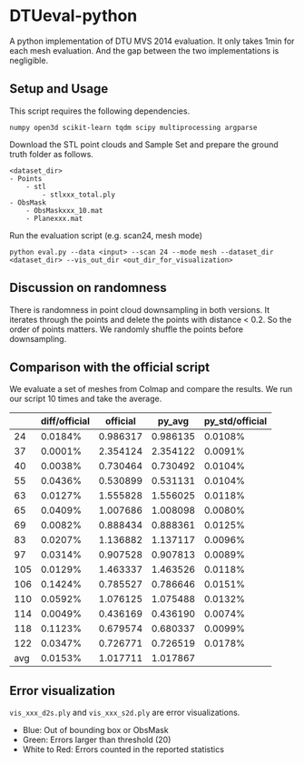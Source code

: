# DTUeval-python

A python implementation of DTU MVS 2014 evaluation. It only takes 1min for each mesh evaluation. And the gap between the two implementations is negligible. 

## Setup and Usage

This script requires the following dependencies.

```
numpy open3d scikit-learn tqdm scipy multiprocessing argparse
```

Download the STL point clouds and Sample Set and prepare the ground truth folder as follows.

```
<dataset_dir>
- Points
    - stl
        - stlxxx_total.ply
- ObsMask
    - ObsMaskxxx_10.mat
    - Planexxx.mat
```

Run the evaluation script (e.g. scan24, mesh mode)
```
python eval.py --data <input> --scan 24 --mode mesh --dataset_dir <dataset_dir> --vis_out_dir <out_dir_for_visualization>
```

## Discussion on randomness
There is randomness in point cloud downsampling in both versions. It iterates through the points and delete the points with distance < 0.2. So the order of points matters. We randomly shuffle the points before downsampling. 

## Comparison with the official script
We evaluate a set of meshes from Colmap and compare the results. We run our script 10 times and take the average. 

|     | diff/official | official | py_avg   | py_std/official |
|-----|---------------|----------|----------|-----------------|
| 24  | 0.0184%       | 0.986317 | 0.986135 | 0.0108%         |
| 37  | 0.0001%       | 2.354124 | 2.354122 | 0.0091%         |
| 40  | 0.0038%       | 0.730464 | 0.730492 | 0.0104%         |
| 55  | 0.0436%       | 0.530899 | 0.531131 | 0.0104%         |
| 63  | 0.0127%       | 1.555828 | 1.556025 | 0.0118%         |
| 65  | 0.0409%       | 1.007686 | 1.008098 | 0.0080%         |
| 69  | 0.0082%       | 0.888434 | 0.888361 | 0.0125%         |
| 83  | 0.0207%       | 1.136882 | 1.137117 | 0.0096%         |
| 97  | 0.0314%       | 0.907528 | 0.907813 | 0.0089%         |
| 105 | 0.0129%       | 1.463337 | 1.463526 | 0.0118%         |
| 106 | 0.1424%       | 0.785527 | 0.786646 | 0.0151%         |
| 110 | 0.0592%       | 1.076125 | 1.075488 | 0.0132%         |
| 114 | 0.0049%       | 0.436169 | 0.436190 | 0.0074%         |
| 118 | 0.1123%       | 0.679574 | 0.680337 | 0.0099%         |
| 122 | 0.0347%       | 0.726771 | 0.726519 | 0.0178%         |
| avg | 0.0153%       | 1.017711 | 1.017867 |                 |


## Error visualization
`vis_xxx_d2s.ply` and `vis_xxx_s2d.ply` are error visualizations.
- Blue: Out of bounding box or ObsMask
- Green: Errors larger than threshold (20)
- White to Red: Errors counted in the reported statistics




